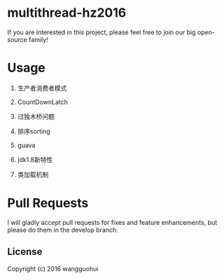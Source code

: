 
multithread-hz2016
===

If you are interested in this project, please feel free to join our big open-source family!

Usage
===

1. 生产者消费者模式

2. CountDownLatch

3. 过独木桥问题

4. 排序sorting

5. guava

6. jdk1.8新特性

7. 类加载机制

   
Pull Requests
===
I will gladly accept pull requests for fixes and feature enhancements, but please do them in the develop branch.

License
-------
   Copyright (c) 2016 wangguohui

